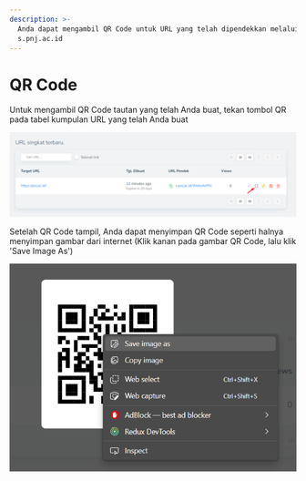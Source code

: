 ```yaml
---
description: >-
  Anda dapat mengambil QR Code untuk URL yang telah dipendekkan melalui
  s.pnj.ac.id
---
```


# QR Code

Untuk mengambil QR Code tautan yang telah Anda buat, tekan tombol QR pada tabel kumpulan URL yang telah Anda buat

![](<../.gitbook/assets/image (20).png>)

Setelah QR Code tampil, Anda dapat menyimpan QR Code seperti halnya menyimpan gambar dari internet (Klik kanan pada gambar QR Code, lalu klik 'Save Image As')

![](<../.gitbook/assets/image (12).png>)

